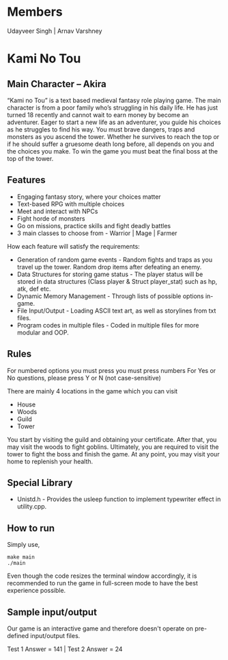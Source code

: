 # Members

Udayveer Singh | Arnav Varshney

# Kami No Tou

## Main Character – Akira

“Kami no Tou” is a text based medieval fantasy role playing game.
The main character is from a poor family who’s struggling in his daily life. He has just turned 18 recently and cannot
wait to earn money by become an adventurer.
Eager to start a new life as an adventurer, you guide his choices as he struggles to find his way.
You must brave dangers, traps and monsters as you ascend the tower. Whether he survives to reach the top or if he should
suffer a gruesome death long before, all depends on you and the choices you make.
To win the game you must beat the final boss at the top of the tower.

## Features

- Engaging fantasy story, where your choices matter
- Text-based RPG with multiple choices
- Meet and interact with NPCs
- Fight horde of monsters
- Go on missions, practice skills and fight deadly battles
- 3 main classes to choose from - Warrior | Mage | Farmer

How each feature will satisfy the requirements:

- Generation of random game events - Random fights and traps as you travel up the tower. Random drop items after
  defeating an enemy.
- Data Structures for storing game status - The player status will be stored in data structures (Class player & Struct
  player_stat) such as hp, atk, def etc.
- Dynamic Memory Management - Through lists of possible options in-game.
- File Input/Output - Loading ASCII text art, as well as storylines from txt files.
- Program codes in multiple files - Coded in multiple files for more modular and OOP.

## Rules

For numbered options you must press you must press numbers
For Yes or No questions, please press Y or N (not case-sensitive)

There are mainly 4 locations in the game which you can visit

- House
- Woods
- Guild
- Tower

You start by visiting the guild and obtaining your certificate. After that, you may visit the woods to fight goblins.
Ultimately, you are required to visit the tower to fight the boss and finish the game.
At any point, you may visit your home to replenish your health.

## Special Library

- Unistd.h - Provides the usleep function to implement typewriter effect in utility.cpp.

## How to run

Simply use,

    make main
    ./main

Even though the code resizes the terminal window accordingly, it is recommended to run the game in full-screen mode to
have the best experience possible.

## Sample input/output

Our game is an interactive game and therefore doesn't operate on pre-defined input/output files.

Test 1 Answer = 141 | Test 2 Answer = 24